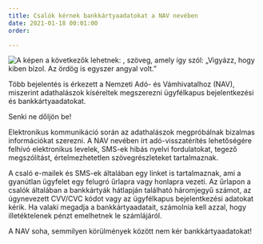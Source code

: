 ```yaml
---
title: Csalók kérnek bankkártyaadatokat a NAV nevében
date: 2021-01-18 00:01:00
order: 

---
```

![A képen a következők lehetnek: , szöveg, amely így szól: „Vigyázz, hogy kiben bízol. Az ördög is egyszer angyal volt.”](https://scontent-vie1-1.xx.fbcdn.net/v/t1.0-9/140143309_1134406156992221_6046870191611722686_n.jpg?_nc_cat=106&ccb=2&_nc_sid=730e14&_nc_ohc=cHxTl9Ng2XgAX-7ziJP&_nc_ht=scontent-vie1-1.xx&oh=1393fb16703177658994520e62d6ea1d&oe=6034D312)

Több bejelentés is érkezett a Nemzeti Adó- és Vámhivatalhoz (NAV), miszerint adathalászok kíséreltek megszerezni ügyfélkapus bejelentkezési és bankkártyaadatokat.

 Senki ne dőljön be!

Elektronikus kommunikáció során az adathalászok megpróbálnak bizalmas információkat szerezni. A NAV nevében írt adó-visszatérítés lehetőségére felhívó elektronikus levelek, SMS-ek hibás nyelvi fordulatokat, tegező megszólítást, értelmezhetetlen szövegrészleteket tartalmaznak.

A csaló e-mailek és SMS-ek általában egy linket is tartalmaznak, ami a gyanútlan ügyfelet egy felugró űrlapra vagy honlapra vezeti. Az űrlapon a csalók általában a bankkártyák hátlapján található háromjegyű számot, az úgynevezett CVV/CVC kódot vagy az ügyfélkapus bejelentkezési adatokat kérik. Ha valaki megadja a bankkártyaadatait, számolnia kell azzal, hogy illetéktelenek pénzt emelhetnek le számlájáról.

A NAV soha, semmilyen körülmények között nem kér bankkártyaadatokat!
